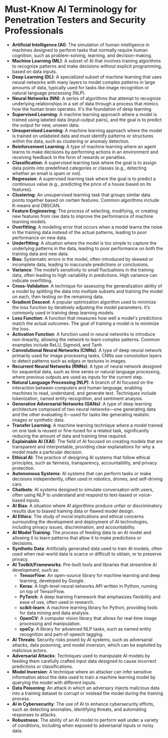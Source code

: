 # Must-Know AI Terminology for Penetration Testers and Security Professionals

- **Artificial Intelligence (AI)**: The simulation of human intelligence in machines designed to perform tasks that normally require human cognition, such as problem-solving, learning, and decision-making.
- **Machine Learning (ML)**: A subset of AI that involves training algorithms to recognize patterns and make decisions without explicit programming, based on data inputs.
- **Deep Learning (DL)**: A specialized subset of machine learning that uses neural networks with many layers to model complex patterns in large amounts of data, typically used for tasks like image recognition or natural language processing (NLP).
- **Neural Networks (NN)**: A series of algorithms that attempt to recognize underlying relationships in a set of data through a process that mimics how the human brain operates. It's the foundation of deep learning.
- **Supervised Learning**: A machine learning approach where a model is trained using labeled data (input-output pairs), and the goal is to predict the output for new, unseen data.
- **Unsupervised Learning**: A machine learning approach where the model is trained on unlabeled data and must identify patterns or structures within the data, such as clustering or anomaly detection.
- **Reinforcement Learning**: A type of machine learning where an agent learns to make decisions by performing actions in an environment and receiving feedback in the form of rewards or penalties.
- **Classification**: A supervised learning task where the goal is to assign data points into predefined categories or classes (e.g., detecting whether an email is spam or not).
- **Regression**: A supervised learning task where the goal is to predict a continuous value (e.g., predicting the price of a house based on its features).
- **Clustering**: An unsupervised learning task that groups similar data points together based on certain features. Common algorithms include K-means and DBSCAN.
- **Feature Engineering**: The process of selecting, modifying, or creating new features from raw data to improve the performance of machine learning models.
- **Overfitting**: A modeling error that occurs when a model learns the noise in the training data instead of the actual patterns, leading to poor performance on new data.
- **Underfitting**: A situation where the model is too simple to capture the underlying patterns in the data, leading to poor performance on both the training data and new data.
- **Bias**: Systematic errors in the model, often introduced by skewed or incomplete data, leading to inaccurate predictions or conclusions.
- **Variance**: The model’s sensitivity to small fluctuations in the training data, often leading to high variability in predictions. High variance can indicate overfitting.
- **Cross-Validation**: A technique for assessing the generalization ability of a model by splitting the data into multiple subsets and training the model on each, then testing on the remaining data.
- **Gradient Descent**: A popular optimization algorithm used to minimize the loss function by iteratively adjusting the model parameters. It’s commonly used in training deep learning models.
- **Loss Function**: A function that measures how well a model's predictions match the actual outcomes. The goal of training a model is to minimize the loss.
- **Activation Function**: A function used in neural networks to introduce non-linearity, allowing the network to learn complex patterns. Common examples include ReLU, Sigmoid, and Tanh.
- **Convolutional Neural Networks (CNNs)**: A type of deep neural network primarily used for image processing tasks. CNNs use convolution layers to detect patterns such as edges or textures in images.
- **Recurrent Neural Networks (RNNs)**: A type of neural network designed for sequential data, such as time series or natural language processing, where previous outputs are used as inputs for the current step.
- **Natural Language Processing (NLP)**: A branch of AI focused on the interaction between computers and human language, enabling machines to read, understand, and generate text. Techniques include tokenization, named entity recognition, and sentiment analysis.
- **Generative Adversarial Networks (GANs)**: A type of deep learning architecture composed of two neural networks—one generating data and the other evaluating it—used for tasks like generating realistic images or synthetic data.
- **Transfer Learning**: A machine learning technique where a model trained on one task is reused or fine-tuned for a related task, significantly reducing the amount of data and training time required.
- **Explainable AI (XAI)**: The field of AI focused on creating models that are transparent and interpretable, providing clear explanations for why a model made a particular decision.
- **Ethical AI**: The practice of designing AI systems that follow ethical principles, such as fairness, transparency, accountability, and privacy protection.
- **Autonomous Systems**: AI systems that can perform tasks or make decisions independently, often used in robotics, drones, and self-driving cars.
- **Chatbots**: AI systems designed to simulate conversation with users, often using NLP to understand and respond to text-based or voice-based inputs.
- **AI Bias**: A situation where AI algorithms produce unfair or discriminatory results due to biased training data or flawed model design.
- **AI Ethics**: The study of moral implications and ethical concerns surrounding the development and deployment of AI technologies, including privacy issues, discrimination, and accountability.
- **AI Model Training**: The process of feeding data to an AI model and allowing it to learn patterns that allow it to make predictions or decisions.
- **Synthetic Data**: Artificially generated data used to train AI models, often used when real-world data is scarce or difficult to obtain, or to preserve privacy.
- **AI Toolkit/Frameworks**: Pre-built tools and libraries that streamline AI development, such as:
  - **TensorFlow**: An open-source library for machine learning and deep learning, developed by Google.
  - **Keras**: A high-level neural networks API written in Python, running on top of TensorFlow.
  - **PyTorch**: A deep learning framework that emphasizes flexibility and ease of use, often used in research.
  - **scikit-learn**: A machine learning library for Python, providing tools for data mining and data analysis.
  - **OpenCV**: A computer vision library that allows for real-time image processing and manipulation.
  - **spaCy**: A library for advanced NLP tasks, such as named entity recognition and part-of-speech tagging.
- **AI Threats**: Security risks posed by AI systems, such as adversarial attacks, data poisoning, and model inversion, which can be exploited by malicious actors.
- **Adversarial Attacks**: Techniques used to manipulate AI models by feeding them carefully crafted input data designed to cause incorrect predictions or classifications.
- **Model Inversion**: A technique where an attacker can infer sensitive information about the data used to train a machine learning model by querying the model with different inputs.
- **Data Poisoning**: An attack in which an adversary injects malicious data into a training dataset to corrupt or mislead the model during the training process.
- **AI in Cybersecurity**: The use of AI to enhance cybersecurity efforts, such as detecting anomalies, identifying threats, and automating responses to attacks.
- **Robustness**: The ability of an AI model to perform well under a variety of conditions, including when exposed to adversarial inputs or noisy data.

